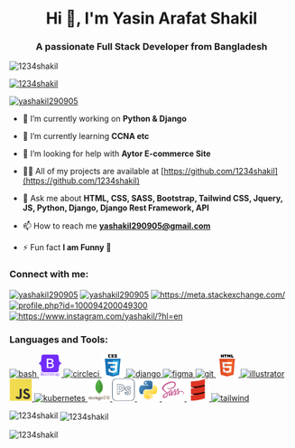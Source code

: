 <h1 align="center">Hi 👋, I'm Yasin Arafat Shakil</h1>
<h3 align="center">A passionate Full Stack Developer from Bangladesh</h3>


<p align="left"> <img src="https://komarev.com/ghpvc/?username=1234shakil&label=Profile%20views&color=0e75b6&style=flat"
    alt="1234shakil" /> </p>



<p align="left"> <a href="https://github.com/ryo-ma/github-profile-trophy"><img
      src="https://github-profile-trophy.vercel.app/?username=1234shakil" alt="1234shakil" /></a> </p>

<p align="left"> <a href="https://twitter.com/yashakil290905" target="blank"><img
      src="https://img.shields.io/twitter/follow/yashakil290905?logo=twitter&style=for-the-badge"
      alt="yashakil290905" /></a> </p>

<img align="right" width="400" src="https://i.pinimg.com/originals/81/17/8b/81178b47a8598f0c81c4799f2cdd4057.gif" alt=""> 

- 🔭 I’m currently working on **Python & Django**

- 🌱 I’m currently learning **CCNA etc**

- 🤝 I’m looking for help with **Aytor E-commerce Site**

- 👨‍💻 All of my projects are available at [https://github.com/1234shakil](https://github.com/1234shakil)

- 💬 Ask me about **HTML, CSS, SASS, Bootstrap, Tailwind CSS, Jquery, JS, Python, Django, Django Rest Framework, API**

- 📫 How to reach me **yashakil290905@gmail.com**

- ⚡ Fun fact **I am Funny 🏅**




<h3 align="left">Connect with me:</h3>
<p align="left">
  <a href="https://twitter.com/yashakil290905" target="blank"><img align="center"
      src="https://raw.githubusercontent.com/rahuldkjain/github-profile-readme-generator/master/src/images/icons/Social/twitter.svg"
      alt="yashakil290905" height="30" width="40" /></a>
  <a href="https://linkedin.com/in/yashakil290905" target="blank"><img align="center"
      src="https://raw.githubusercontent.com/rahuldkjain/github-profile-readme-generator/master/src/images/icons/Social/linked-in-alt.svg"
      alt="yashakil290905" height="30" width="40" /></a>
  <a href="https://stackoverflow.com/users/https://meta.stackexchange.com/" target="blank"><img align="center"
      src="https://raw.githubusercontent.com/rahuldkjain/github-profile-readme-generator/master/src/images/icons/Social/stack-overflow.svg"
      alt="https://meta.stackexchange.com/" height="30" width="40" /></a>
  <a href="https://fb.com/profile.php?id=100094200049300" target="blank"><img align="center"
      src="https://raw.githubusercontent.com/rahuldkjain/github-profile-readme-generator/master/src/images/icons/Social/facebook.svg"
      alt="profile.php?id=100094200049300" height="30" width="40" /></a>
  <a href="https://instagram.com/https://www.instagram.com/yashakil/?hl=en" target="blank"><img align="center"
      src="https://raw.githubusercontent.com/rahuldkjain/github-profile-readme-generator/master/src/images/icons/Social/instagram.svg"
      alt="https://www.instagram.com/yashakil/?hl=en" height="30" width="40" /></a>
</p>

<h3 align="left">Languages and Tools:</h3>
<p align="left"> <a href="https://www.gnu.org/software/bash/" target="_blank" rel="noreferrer"> <img
      src="https://www.vectorlogo.zone/logos/gnu_bash/gnu_bash-icon.svg" alt="bash" width="40" height="40" /> </a> <a
    href="https://getbootstrap.com" target="_blank" rel="noreferrer"> <img
      src="https://raw.githubusercontent.com/devicons/devicon/master/icons/bootstrap/bootstrap-plain-wordmark.svg"
      alt="bootstrap" width="40" height="40" /> </a> <a href="https://circleci.com" target="_blank" rel="noreferrer">
    <img src="https://www.vectorlogo.zone/logos/circleci/circleci-icon.svg" alt="circleci" width="40" height="40" />
  </a> <a href="https://www.w3schools.com/css/" target="_blank" rel="noreferrer"> <img
      src="https://raw.githubusercontent.com/devicons/devicon/master/icons/css3/css3-original-wordmark.svg" alt="css3"
      width="40" height="40" /> </a> <a href="https://www.djangoproject.com/" target="_blank" rel="noreferrer"> <img
      src="https://cdn.worldvectorlogo.com/logos/django.svg" alt="django" width="40" height="40" /> </a> <a
    href="https://www.figma.com/" target="_blank" rel="noreferrer"> <img
      src="https://www.vectorlogo.zone/logos/figma/figma-icon.svg" alt="figma" width="40" height="40" /> </a> <a
    href="https://git-scm.com/" target="_blank" rel="noreferrer"> <img
      src="https://www.vectorlogo.zone/logos/git-scm/git-scm-icon.svg" alt="git" width="40" height="40" /> </a> <a
    href="https://www.w3.org/html/" target="_blank" rel="noreferrer"> <img
      src="https://raw.githubusercontent.com/devicons/devicon/master/icons/html5/html5-original-wordmark.svg"
      alt="html5" width="40" height="40" /> </a> <a href="https://www.adobe.com/in/products/illustrator.html"
    target="_blank" rel="noreferrer"> <img
      src="https://www.vectorlogo.zone/logos/adobe_illustrator/adobe_illustrator-icon.svg" alt="illustrator" width="40"
      height="40" /> </a> <a href="https://developer.mozilla.org/en-US/docs/Web/JavaScript" target="_blank"
    rel="noreferrer"> <img
      src="https://raw.githubusercontent.com/devicons/devicon/master/icons/javascript/javascript-original.svg"
      alt="javascript" width="40" height="40" /> </a> <a href="https://kubernetes.io" target="_blank" rel="noreferrer">
    <img src="https://www.vectorlogo.zone/logos/kubernetes/kubernetes-icon.svg" alt="kubernetes" width="40"
      height="40" /> </a> <a href="https://www.mongodb.com/" target="_blank" rel="noreferrer"> <img
      src="https://raw.githubusercontent.com/devicons/devicon/master/icons/mongodb/mongodb-original-wordmark.svg"
      alt="mongodb" width="40" height="40" /> </a> <a href="https://www.photoshop.com/en" target="_blank"
    rel="noreferrer"> <img
      src="https://raw.githubusercontent.com/devicons/devicon/master/icons/photoshop/photoshop-line.svg" alt="photoshop"
      width="40" height="40" /> </a> <a href="https://www.python.org" target="_blank" rel="noreferrer"> <img
      src="https://raw.githubusercontent.com/devicons/devicon/master/icons/python/python-original.svg" alt="python"
      width="40" height="40" /> </a> <a href="https://sass-lang.com" target="_blank" rel="noreferrer"> <img
      src="https://raw.githubusercontent.com/devicons/devicon/master/icons/sass/sass-original.svg" alt="sass" width="40"
      height="40" /> </a> <a href="https://www.scala-lang.org" target="_blank" rel="noreferrer"> <img
      src="https://raw.githubusercontent.com/devicons/devicon/master/icons/scala/scala-original.svg" alt="scala"
      width="40" height="40" /> </a> <a href="https://tailwindcss.com/" target="_blank" rel="noreferrer"> <img
      src="https://www.vectorlogo.zone/logos/tailwindcss/tailwindcss-icon.svg" alt="tailwind" width="40" height="40" />
  </a> </p>

<p><img align="left"
    src="https://github-readme-stats.vercel.app/api/top-langs?username=1234shakil&show_icons=true&locale=en&layout=compact"
    alt="1234shakil" /></p>

<p>&nbsp;<img align="center"
    src="https://github-readme-stats.vercel.app/api?username=1234shakil&show_icons=true&locale=en" alt="1234shakil" />
</p>

<p><img align="center" src="https://github-readme-streak-stats.herokuapp.com/?user=1234shakil&" alt="1234shakil" /></p>
